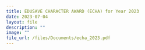 ```yaml
---
title: EDUSAVE CHARACTER AWARD (ECHA) for Year 2023
date: 2023-07-04
layout: file
description: ""
image: ""
file_url: /files/Documents/echa_2023.pdf
---
```

